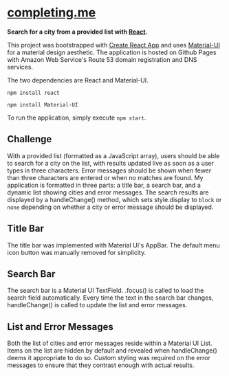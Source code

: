 # [completing.me](http://completing.me)

**Search for a city from a provided list with [React](https://facebook.github.io/react/).**

This project was bootstrapped with [Create React
App](https://github.com/facebookincubator/create-react-app) and uses
[Material-UI](https://material-ui.com) for a material design aesthetic. The application is hosted on
Github Pages with Amazon Web Service's Route 53 domain registration and DNS services.

The two dependencies are React and Material-UI.

`npm install react`

`npm install Material-UI`

To run the application, simply execute `npm start`.

## Challenge

With a provided list (formatted as a JavaScript array), users should be able to search for a city on
the list, with results updated live as soon as a user types in three characters. Error messages should
be shown when fewer than three characters are entered or when no matches are found. My application is
formatted in three parts: a title bar, a search bar, and a dynamic list showing cities and error
messages. The search results are displayed by a handleChange() method, which sets style.display to
`block` or `none` depending on whether a city or error message should be displayed.

## Title Bar
The title bar was implemented with Material UI's AppBar. The default menu icon button was manually removed for simplicity.

## Search Bar

The search bar is a Material UI TextField. .focus() is called to load the search field automatically. Every time the text in the search bar changes, handleChange() is called to update the list and error messages.

## List and Error Messages

Both the list of cities and error messages reside within a Material UI List. Items on the list are hidden by default and revealed when handleChange() deems it appropriate to do so. Custom styling was required on the error messages to ensure that they contrast enough with actual results.
